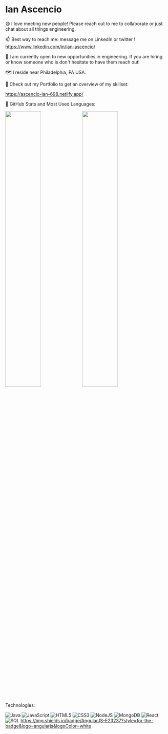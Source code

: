 <h1> Ian Ascencio </h1>

😄 I love meeting new people! Please reach out to me to collaborate or just chat about all things engineering.

📫 Best way to reach me: message me on LinkedIn or twitter !
   https://www.linkedin.com/in/ian-ascencio/

🔭 I am currently open to new opportunities in engineering. If you are hiring or know someone who is don't hesitate to have them reach out!

🗺️ I reside near Philadelphia, PA USA.

🌱 Check out my Portfolio to get an overview of my skillset:

https://ascencio-ian-698.netlify.app/

:mechanical_arm: GitHub Stats and Most Used Languages:

<img align = 'left' width = '47%' src = 'https://github-readme-stats.vercel.app/api?username=ascencioian&show_icons=true&theme=prussian'/>

<img width = '47%' src = 'https://github-readme-stats.vercel.app/api/top-langs/?username=ascencioian&layout=compact'/>


Technologies:

![Java](https://img.shields.io/badge/Java-ED8B00?style=for-the-badge&logo=java&logoColor=white)
![JavaScript](https://img.shields.io/badge/javascript-%23323330.svg?style=for-the-badge&logo=javascript&logoColor=%23F7DF1E)
![HTML5](https://img.shields.io/badge/html5-%23E34F26.svg?style=for-the-badge&logo=html5&logoColor=white)
![CSS3](https://img.shields.io/badge/css3-%231572B6.svg?style=for-the-badge&logo=css3&logoColor=white)
![NodeJS](https://img.shields.io/badge/node.js-6DA55F?style=for-the-badge&logo=node.js&logoColor=white)
![MongoDB](https://img.shields.io/badge/MongoDB-%234ea94b.svg?style=for-the-badge&logo=mongodb&logoColor=white)
![React](https://img.shields.io/badge/react-%2320232a.svg?style=for-the-badge&logo=react&logoColor=%2361DAFB)
![SQL](https://img.shields.io/badge/MySQL-00000F?style=for-the-badge&logo=mysql&logoColor=white)
https://img.shields.io/badge/AngularJS-E23237?style=for-the-badge&logo=angularjs&logoColor=white
